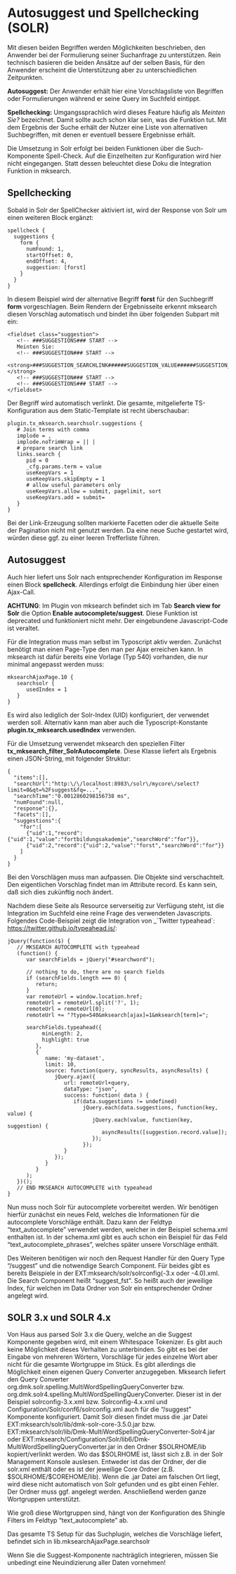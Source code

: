 Autosuggest und Spellchecking (SOLR)
====================================

Mit diesen beiden Begriffen werden Möglichkeiten beschrieben, den Anwender bei der Formulierung seiner Suchanfrage zu unterstützen. Rein technisch basieren die beiden Ansätze auf der selben Basis, für den Anwender erscheint die Unterstützung aber zu unterschiedlichen Zeitpunkten.

**Autosuggest:** Der Anwender erhält hier eine Vorschlagsliste von Begriffen oder Formulierungen während er seine Query im Suchfeld eintippt.

**Spellchecking:** Umgangssprachlich wird dieses Feature häufig als *Meinten Sie?* bezeichnet. Damit sollte auch schon klar sein, was die Funktion tut. Mit dem Ergebnis der Suche erhält der Nutzer eine Liste von alternativen Suchbegriffen, mit denen er eventuell bessere Ergebnisse erhält.

Die Umsetzung in Solr erfolgt bei beiden Funktionen über die Such-Komponente Spell-Check. Auf die Einzelheiten zur Konfiguration wird hier nicht eingegangen. Statt dessen beleuchtet diese Doku die Integration Funktion in mksearch.

Spellchecking
-------------

Sobald in Solr der SpellChecker aktiviert ist, wird der Response von Solr um einen weiteren Block ergänzt:

~~~~ {.sourceCode .js}
spellcheck {
  suggestions {
    form {
      numFound: 1,
      startOffset: 0,
      endOffset: 4,
      suggestion: [forst]
    }
  }
}
~~~~

In diesem Beispiel wird der alternative Begriff **forst** für den Suchbegriff **form** vorgeschlagen. Beim Rendern der Ergebnisseite erkennt mksearch diesen Vorschlag automatisch und bindet ihn über folgenden Subpart mit ein:

~~~~ {.sourceCode .html}
<fieldset class="suggestion">
   <!-- ###SUGGESTIONS### START -->
   Meinten Sie:
   <!-- ###SUGGESTION### START -->
   <strong>###SUGGESTION_SEARCHLINK######SUGGESTION_VALUE######SUGGESTION_SEARCHLINK###</strong>
   <!-- ###SUGGESTION### START -->
   <!-- ###SUGGESTIONS### START -->
</fieldset>
~~~~

Der Begriff wird automatisch verlinkt. Die gesamte, mitgelieferte TS-Konfiguration aus dem Static-Template ist recht überschaubar:

~~~~ {.sourceCode .ts}
plugin.tx_mksearch.searchsolr.suggestions {
   # Join terms with comma
   implode = ,
   implode.noTrimWrap = || |
   # prepare search link
   links.search {
      pid = 0
      _cfg.params.term = value
      useKeepVars = 1
      useKeepVars.skipEmpty = 1
      # allow useful parameters only
      useKeepVars.allow = submit, pagelimit, sort
      useKeepVars.add = submit=
   }
}
~~~~

Bei der Link-Erzeugung sollten markierte Facetten oder die aktuelle Seite der Pagination nicht mit genutzt werden. Da eine neue Suche gestartet wird, würden diese ggf. zu einer leeren Trefferliste führen.

Autosuggest
-----------

Auch hier liefert uns Solr nach entsprechender Konfiguration im Response einen Block **spellcheck**. Allerdings erfolgt die Einbindung hier über einen Ajax-Call.

**ACHTUNG**: Im Plugin von mksearch befindet sich im Tab **Search view for Solr** die Option **Enable autocomplete/suggest**. Diese Funktion ist deprecated und funktioniert nicht mehr. Der eingebundene Javascript-Code ist veraltet.

Für die Integration muss man selbst im Typoscript aktiv werden. Zunächst benötigt man einen Page-Type den man per Ajax erreichen kann. In mksearch ist dafür bereits eine Vorlage (Typ 540) vorhanden, die nur minimal angepasst werden muss:

~~~~ {.sourceCode .ts}
mksearchAjaxPage.10 {
   searchsolr {
      usedIndex = 1
   }
}
~~~~

Es wird also lediglich der Solr-Index (UID) konfiguriert, der verwendet werden soll. Alternativ kann man aber auch die Typoscript-Konstante **plugin.tx\_mksearch.usedIndex** verwenden.

Für die Umsetzung verwendet mksearch den speziellen Filter **tx\_mksearch\_filter\_SolrAutocomplete**. Diese Klasse liefert als Ergebnis einen JSON-String, mit folgender Struktur:

~~~~ {.sourceCode .js}
{
  "items":[],
  "searchUrl":"http:\/\/localhost:8983\/solr\/mycore\/select?limit=0&qt=%2Fsuggest&fq=...",
  "searchTime":"0.0012860298156738 ms",
  "numFound":null,
  "response":{},
  "facets":[],
  "suggestions":{
    "for":[
      {"uid":1,"record":{"uid":1,"value":"fortbildungsakademie","searchWord":"for"}},
      {"uid":2,"record":{"uid":2,"value":"forst","searchWord":"for"}}
    ]
  }
}
~~~~

Bei den Vorschlägen muss man aufpassen. Die Objekte sind verschachtelt. Den eigentlichen Vorschlag findet man im Attribute record. Es kann sein, daß sich dies zukünftig noch ändert.

Nachdem diese Seite als Resource serverseitig zur Verfügung steht, ist die Integration im Suchfeld eine reine Frage des verwendeten Javascripts. Folgendes Code-Beispiel zeigt die Integration von \_\`Twitter typeahead\`: <https://twitter.github.io/typeahead.js/>:

~~~~ {.sourceCode .js}
jQuery(function($) {
   // MKSEARCH AUTOCOMPLETE with typeahead
   (function() {
      var searchFields = jQuery("#searchword");

      // nothing to do, there are no search fields
      if (searchFields.length === 0) {
         return;
      }
      var remoteUrl = window.location.href;
      remoteUrl = remoteUrl.split('?', 1);
      remoteUrl = remoteUrl[0];
      remoteUrl += "?type=540&mksearch[ajax]=1&mksearch[term]=";

      searchFields.typeahead({
           minLength: 2,
           highlight: true
         },
         {
            name: 'my-dataset',
            limit: 10,
            source: function(query, syncResults, asyncResults) {
               jQuery.ajax({
                  url: remoteUrl+query,
                  dataType: "json",
                  success: function( data ) {
                     if(data.suggestions != undefined)
                        jQuery.each(data.suggestions, function(key, value) {
                           jQuery.each(value, function(key, suggestion) {
                              asyncResults([suggestion.record.value]);
                           });
                        });
                  }
               });
            }
         }
      );
   })();
   // END MKSEARCH AUTOCOMPLETE with typeahead
}
~~~~

Nun muss noch Solr für autocomplete vorbereitet werden. Wir benötigen hierfür zunächst ein neues Feld, welches die Informationen für die autocomplete Vorschläge enthält. Dazu kann der Feldtyp “text\_autocomplete” verwendet werden, welcher in der Beispiel schema.xml enthalten ist. In der schema.xml gibt es auch schon ein Beispiel für das Feld “text\_autocomplete\_phrases”, welches später unsere Vorschläge enthält.

Des Weiteren benötigen wir noch den Request Handler für den Query Type “/suggest” und die notwendige Search Component. Für beides gibt es bereits Beispiele in der EXT:mksearch/solr/solrconfig(-3.x oder -4.0).xml. Die Search Component heißt “suggest\_fst”. So heißt auch der jeweilige Index, für welchen im Data Ordner von Solr ein entsprechender Ordner angelegt wird.

SOLR 3.x und SOLR 4.x
---------------------

Von Haus aus parsed Solr 3.x die Query, welche an die Suggest Komponente gegeben wird, mit einem Whitespace Tokenizer. Es gibt auch keine Möglichkeit dieses Verhalten zu unterbinden. So gibt es bei der Eingabe von mehreren Wörtern, Vorschläge für jedes einzelne Wort aber nicht für die gesamte Wortgruppe im Stück. Es gibt allerdings die Möglichkeit einen eigenen Query Converter anzugegeben. Mksearch liefert den Query Converter org.dmk.solr.spelling.MultiWordSpellingQueryConverter bzw. org.dmk.solr4.spelling.MultiWordSpellingQueryConverter. Dieser ist in der Beispiel solrconfig-3.x.xml bzw. Solrconfig-4.x.xml und Configuration/Solr/conf6/solrconfig.xml auch für die “/suggest” Komponente konfiguriert. Damit Solr diesen findet muss die .jar Datei EXT:mksearch/solr/lib/dmk-solr-core-3.5.0.jar bzw. EXT:mksearch/solr/lib/Dmk-MultiWordSpellingQueryConverter-Solr4.jar oder EXT:mksearch/Configuration/Solr/lib6/Dmk-MultiWordSpellingQueryConverter.jar in den Ordner \$SOLRHOME/lib kopiert/verlinkt werden. Wo das \$SOLRHOME ist, lässt sich z.B. in der Solr Management Konsole auslesen. Entweder ist das der Ordner, der die solr.xml enthält oder es ist der jeweilige Core Ordner (z.B. \$SOLRHOME/\$COREHOME/lib). Wenn die .jar Datei am falschen Ort liegt, wird diese nicht automatisch von Solr gefunden und es gibt einen Fehler. Der Ordner muss ggf. angelegt werden. Anschließend werden ganze Wortgruppen unterstützt.

Wie groß diese Wortgruppen sind, hängt von der Konfiguration des Shingle Filters im Feldtyp “text\_autocomplete” ab.

Das gesamte TS Setup für das Suchplugin, welches die Vorschläge liefert, befindet sich in lib.mksearchAjaxPage.searchsolr

Wenn Sie die Suggest-Komponente nachträglich integrieren, müssen Sie unbedingt eine Neuindizierung aller Daten vornehmen!
